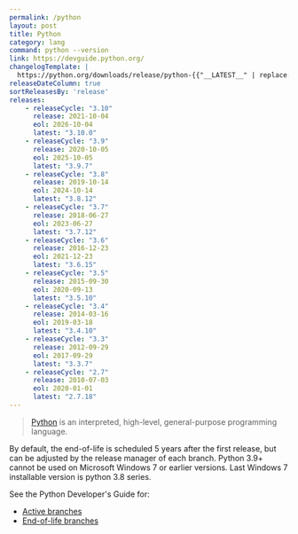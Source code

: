 ```yaml
---
permalink: /python
layout: post
title: Python
category: lang
command: python --version
link: https://devguide.python.org/
changelogTemplate: |
  https://python.org/downloads/release/python-{{"__LATEST__" | replace:'.',''}}/
releaseDateColumn: true
sortReleasesBy: 'release'
releases:
    - releaseCycle: "3.10"
      release: 2021-10-04
      eol: 2026-10-04
      latest: "3.10.0"
    - releaseCycle: "3.9"
      release: 2020-10-05
      eol: 2025-10-05
      latest: "3.9.7"
    - releaseCycle: "3.8"
      release: 2019-10-14
      eol: 2024-10-14
      latest: "3.8.12"
    - releaseCycle: "3.7"
      release: 2018-06-27
      eol: 2023-06-27
      latest: "3.7.12"
    - releaseCycle: "3.6"
      release: 2016-12-23
      eol: 2021-12-23
      latest: "3.6.15"
    - releaseCycle: "3.5"
      release: 2015-09-30
      eol: 2020-09-13
      latest: "3.5.10"
    - releaseCycle: "3.4"
      release: 2014-03-16
      eol: 2019-03-18
      latest: "3.4.10"
    - releaseCycle: "3.3"
      release: 2012-09-29
      eol: 2017-09-29
      latest: "3.3.7"
    - releaseCycle: "2.7"
      release: 2010-07-03
      eol: 2020-01-01
      latest: "2.7.18"
---
```


> [Python](https://www.python.org/) is an interpreted, high-level, general-purpose programming language.

By default, the end-of-life is scheduled 5 years after the first release, but can be adjusted by the release manager of each branch.
Python 3.9+ cannot be used on Microsoft Windows 7 or earlier versions. Last Windows 7 installable version is python 3.8 series.

See the Python Developer's Guide for:

* [Active branches](https://devguide.python.org/#status-of-python-branches)
* [End-of-life branches](https://devguide.python.org/devcycle/#end-of-life-branches)
